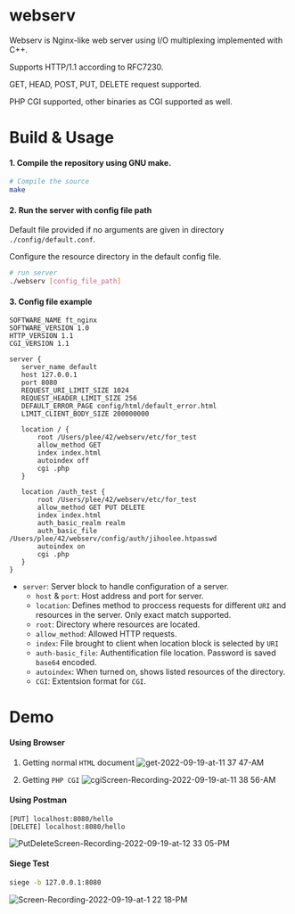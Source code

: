 # webserv
Webserv is Nginx-like web server using I/O multiplexing implemented with C++.

Supports HTTP/1.1 according to RFC7230.

GET, HEAD, POST, PUT, DELETE request supported.

PHP CGI supported, other binaries as CGI supported as well.

# Build & Usage

#### 1. Compile the repository using GNU make.
 ```bash
 # Compile the source
 make
 ```
 
 #### 2. Run the server with config file path 
Default file provided if no arguments are given in directory `./config/default.conf`.

Configure the resource directory in the default config file.

```bash
# run server
./webserv [config_file_path]
```
 
 #### 3. Config file example
 ```
SOFTWARE_NAME ft_nginx
SOFTWARE_VERSION 1.0
HTTP_VERSION 1.1
CGI_VERSION 1.1

server {
    server_name default
    host 127.0.0.1
    port 8080
    REQUEST_URI_LIMIT_SIZE 1024
    REQUEST_HEADER_LIMIT_SIZE 256
    DEFAULT_ERROR_PAGE config/html/default_error.html
    LIMIT_CLIENT_BODY_SIZE 200000000

    location / {
        root /Users/plee/42/webserv/etc/for_test
        allow_method GET
        index index.html
        autoindex off
        cgi .php
    }

    location /auth_test {
        root /Users/plee/42/webserv/etc/for_test
        allow_method GET PUT DELETE
        index index.html
        auth_basic_realm realm
        auth_basic_file /Users/plee/42/webserv/config/auth/jihoolee.htpasswd
        autoindex on
        cgi .php
    }
}
 ```
 - `server`: Server block to handle configuration of a server.
   - `host` & `port`: Host address and port for server.
   - `location`: Defines method to proccess requests for different `URI` and resources in the server. Only exact match supported.
    - `root`: Directory where resources are located.
    - `allow_method`: Allowed HTTP requests.
    - `index`: File brought to client when location block is selected by `URI`
    - `auth-basic_file`: Authentification file location. Password is saved `base64` encoded.
    - `autoindex`: When turned on, shows listed resources of the directory.
    - `CGI`: Extentsion format for `CGI`.
    
# Demo
 #### Using Browser
 1. Getting normal `HTML` document
![get-2022-09-19-at-11 37 47-AM](https://user-images.githubusercontent.com/48874494/190950138-5ef2a853-9b5d-407c-ae01-2b26e17a187f.gif)

 2. Getting `PHP CGI`
 ![cgiScreen-Recording-2022-09-19-at-11 38 56-AM](https://user-images.githubusercontent.com/48874494/190950342-fcaed511-2b32-404a-9400-0d552e02583d.gif)


 #### Using Postman
 
  ```
 [PUT] localhost:8080/hello
 [DELETE] localhost:8080/hello
 ```
 ![PutDeleteScreen-Recording-2022-09-19-at-12 33 05-PM](https://user-images.githubusercontent.com/48874494/190950296-704bbd3f-046c-49f5-b585-3c7c37846166.gif)
 

 
 #### Siege Test
 ```bash
 siege -b 127.0.0.1:8080
 ```
 ![Screen-Recording-2022-09-19-at-1 22 18-PM](https://user-images.githubusercontent.com/48874494/190950467-b25229ec-5021-4898-a954-c5f19af696a5.gif)

